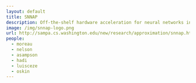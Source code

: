 ```yaml
---
layout: default
title: SNNAP
description: Off-the-shelf hardware acceleration for neural networks in the context of approximate computing.
image: /img/snnap-logo.png
url: http://sampa.cs.washington.edu/new/research/approximation/snnap.html
people:
  - moreau
  - nelson
  - asampson
  - hadi
  - luisceze
  - oskin
---
```

